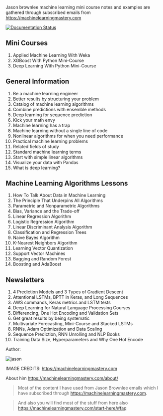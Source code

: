 
Jason brownlee machine learning mini course notes and examples are gathered through subscribed emails from  https://machinelearningmastery.com

[![Documentation Status](https://readthedocs.org/projects/jason-ml-course-notes/badge/?version=latest)](http://jason-ml-course-notes.readthedocs.io/en/latest/?badge=latest)

## Mini Courses
1. Applied Machine Learning With Weka
2. XGBoost With Python Mini-Course
3. Deep Learning With Python Mini-Course

## General Information
1. Be a machine learning engineer
2. Better results by structuring your problem
3. Catalog of machine learning algorithms
4. Combine predictions with ensemble methods
5. Deep learning for sequence prediction
6. Kick your math envy
7. Machine learning has a trap
8. Machine learning without a single line of code
9. Nonlinear algorithms for when you need performance
10. Practical machine learning problems
11. Related fields of study
12. Standard machine learning terms
13. Start with simple linear algorithms
14. Visualize your data with Pandas
15. What is deep learning?

## Machine Learning Algorithms Lessons
1. How To Talk About Data in Machine Learning
2. The Principle That Underpins All Algorithms
3. Parametric and Nonparametric Algorithms
4. Bias, Variance and the Trade-off
5. Linear Regression Algorithm
6. Logistic Regression Algorithm
7. Linear Discriminant Analysis Algorithm
8. Classification and Regression Trees
9. Naive Bayes Algorithm
10. K-Nearest Neighbors Algorithm
11. Learning Vector Quantization
12. Support Vector Machines
13. Bagging and Random Forest
14. Boosting and AdaBoost

## Newsletters
1. 4 Prediction Models and 3 Types of Gradient Descent
2. Attentional LSTMs, BPTT in Keras, and Long Sequences
3. AWS commands, Keras metrics and LSTM tests
4. Deep Learning for Natural Language Processing Courses
5. Differencing, One Hot Encoding and Validation Sets
6. Get great results by being systematic
7. Multivariate Forecasting, Mini-Course and Stacked LSTMs
8. RNNs, Adam Optimization and Data Scaling
9. Sequence Prediction, RNN Unrolling and NLP Books
10. Training Data Size, Hyperparameters and Why One Hot Encode

Author:

![jason](https://3qeqpr26caki16dnhd19sv6by6v-wpengine.netdna-ssl.com/wp-content/uploads/2013/11/jason_brownlee-221x300.jpg)

IMAGE CREDITS: https://machinelearningmastery.com

About him https://machinelearningmastery.com/about/

> Most of the content I have used from Jason Brownlee emails which I have subscribed through https://machinelearningmastery.com.

> And also you will find most of the stuff from here also https://machinelearningmastery.com/start-here/#faq
